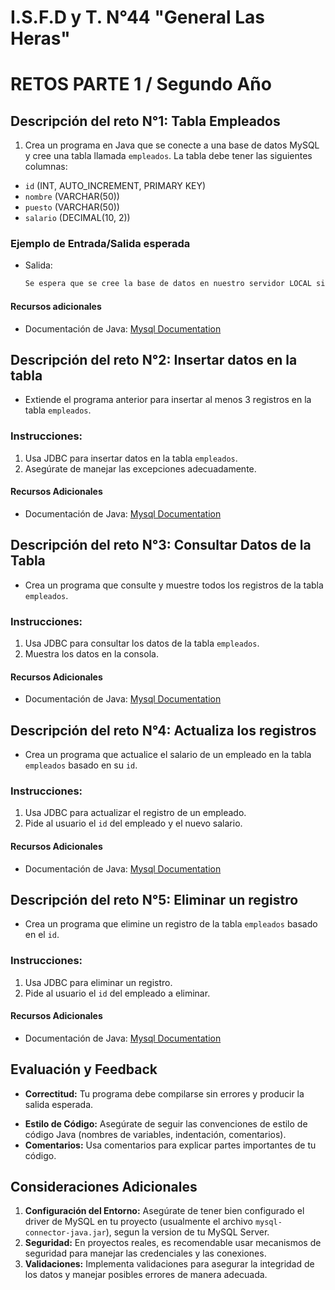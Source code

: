 
# I.S.F.D y T. N°44 "General Las Heras"

# RETOS PARTE 1 / Segundo Año

## Descripción del reto N°1: Tabla Empleados

1. Crea un programa en Java que se conecte a una base de datos MySQL y cree una tabla llamada `empleados`. La tabla debe tener las siguientes columnas:

* `id` (INT, AUTO_INCREMENT, PRIMARY KEY)
* `nombre` (VARCHAR(50))
* `puesto` (VARCHAR(50))
* `salario` (DECIMAL(10, 2))

### Ejemplo de Entrada/Salida esperada

- Salida:

  ```java
  Se espera que se cree la base de datos en nuestro servidor LOCAL sin errores, y con los datos dados
  ```

#### Recursos adicionales

- Documentación de Java: [Mysql Documentation](https://dev.mysql.com/doc/ "MySQL")

## Descripción del reto N°2: Insertar datos en la tabla

- Extiende el programa anterior para insertar al menos 3 registros en la tabla `empleados`.

### **Instrucciones:**

1. Usa JDBC para insertar datos en la tabla `empleados`.
2. Asegúrate de manejar las excepciones adecuadamente.

#### Recursos Adicionales

* Documentación de Java: [Mysql Documentation](https://dev.mysql.com/doc/ "MySQL")

## Descripción del reto N°3: Consultar Datos de la Tabla

- Crea un programa que consulte y muestre todos los registros de la tabla `empleados`.

### **Instrucciones:**

1. Usa JDBC para consultar los datos de la tabla `empleados`.
2. Muestra los datos en la consola.

#### Recursos Adicionales

* Documentación de Java: [Mysql Documentation](https://dev.mysql.com/doc/ "MySQL")

## Descripción del reto N°4: Actualiza los registros

- Crea un programa que actualice el salario de un empleado en la tabla `empleados` basado en su `id`.

### **Instrucciones:**

1. Usa JDBC para actualizar el registro de un empleado.
2. Pide al usuario el `id` del empleado y el nuevo salario.


#### Recursos Adicionales

* Documentación de Java: [Mysql Documentation](https://dev.mysql.com/doc/ "MySQL")

## Descripción del reto N°5: Eliminar un registro

- Crea un programa que elimine un registro de la tabla `empleados` basado en el `id`.

### **Instrucciones:**

1. Usa JDBC para eliminar un registro.
2. Pide al usuario el `id` del empleado a eliminar.

#### Recursos Adicionales

* Documentación de Java: [Mysql Documentation](https://dev.mysql.com/doc/ "MySQL")

## Evaluación y Feedback

- **Correctitud:** Tu programa debe compilarse sin errores y producir la salida esperada.

* **Estilo de Código:** Asegúrate de seguir las convenciones de estilo de código Java (nombres de variables, indentación, comentarios).
* **Comentarios:** Usa comentarios para explicar partes importantes de tu código.

## Consideraciones Adicionales

1. **Configuración del Entorno:** Asegúrate de tener bien configurado el driver de MySQL en tu proyecto (usualmente el archivo `mysql-connector-java.jar`), segun la version de tu MySQL Server.
2. **Seguridad:** En proyectos reales, es recomendable usar mecanismos de seguridad para manejar las credenciales y las conexiones.
3. **Validaciones:** Implementa validaciones para asegurar la integridad de los datos y manejar posibles errores de manera adecuada.
